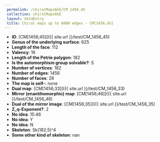 ```yaml
--- 
 permalink: /chiralMaps6kE/CM_1456_45 
 collection: chiralMaps6kE
 layout: dataEntry
 title: Chiral maps up to 6000 edges - CM[1456;45]
---
```


- **ID**: [CM[1456;45]]({{ site.url }}/test/CM_1456_45)
- **Genus of the underlying surface**: 625
- **Length of the face**: 112
- **Valency**: 16
- **Length of the Petrie polygon**: 182
- **Is the automorphism group solvable?**: S
- **Number of vertices**: 182
- **Number of edges**: 1456
- **Number of faces**: 26
- **The map is self-**: none
- **Dual map**: [CM[1456;33]]({{ site.url }}/test/CM_1456_33)
- **Mirror (enantihomorphic) map**: [CM[1456;46]]({{ site.url }}/test/CM_1456_46)
- **Dual of the mirror image**: [CM[1456;35]]({{ site.url }}/test/CM_1456_35)
- **Z_q-Exponent?**: 2
- **No idea**:  15:46
- **No idea**: Y
- **No idea**: N
- **Skeleton**: Sk(182;5)^4
- **Some other kind of skeleton**: nan
